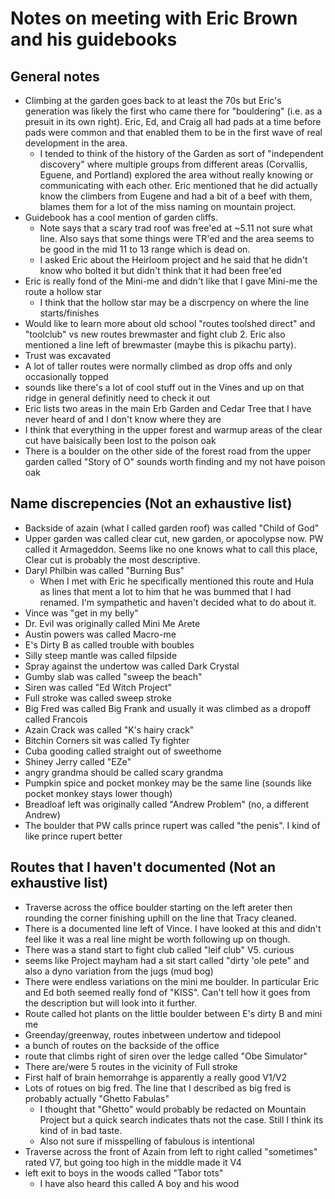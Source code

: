 # Notes on meeting with Eric Brown and his guidebooks
## General notes
- Climbing at the garden goes back to at least the 70s but Eric's generation was likely the first who came there for "bouldering" (i.e. as a presuit in its own right). Eric, Ed, and Craig all had pads at a time before pads were common and that enabled them to be in the first wave of real development in the area.
	- I tended to think of the history of the Garden as sort of "independent discovery" where multiple groups from different areas (Corvallis, Eguene, and Portland) explored the area without really knowing or communicating with each other. Eric mentioned that he did actually know the climbers from Eugene and had a bit of a beef with them, blames them for a lot of the miss naming on mountain project.
- Guidebook has a cool mention of garden cliffs.
	- Note says that a scary trad roof was free'ed at ~5.11 not sure what line. Also says that some things were TR'ed and the area seems to be good in the mid 11 to 13 range which is dead on.
	- I asked Eric about the Heirloom project and he said that he didn't know who bolted it but didn't think that it had been free'ed
- Eric is really fond of the Mini-me and didn't like that I gave Mini-me the route a hollow star
	- I think that the hollow star may be a discrpency on where the line starts/finishes
- Would like to learn more about old school "routes toolshed direct" and "toolclub" vs new routes brewmaster and fight club 2. Eric also mentioned a line left of brewmaster (maybe this is pikachu party).
- Trust was excavated
- A lot of taller routes were normally climbed as drop offs and only occasionally topped
- sounds like there's a lot of cool stuff out in the Vines and up on that ridge in general definitly need to check it out
- Eric lists two areas in the main Erb Garden and Cedar Tree that I have never heard of and I don't know where they are
- I think that everything in the upper forest and warmup areas of the clear cut have baisically been lost to the poison oak
- There is a boulder on the other side of the forest road from the upper garden called "Story of O" sounds worth finding and my not have poison oak
## Name discrepencies (Not an exhaustive list)
- Backside of azain (what I called garden roof) was called "Child of God"
- Upper garden was called clear cut, new garden, or apocolypse now. PW called it Armageddon. Seems like no one knows what to call this place, Clear cut is probably the most descriptive.
- Daryl Philbin was called "Burning Bus"
	- When I met with Eric he specifically mentioned this route and Hula as lines that ment a lot to him that he was bummed that I had renamed. I'm sympathetic and haven't decided what to do about it.
- Vince was "get in my belly"
- Dr. Evil was originally called Mini Me Arete
- Austin powers was called Macro-me
- E's Dirty B as called trouble with boubles
- Silly steep mantle was called filpside
- Spray against the undertow was called Dark Crystal
- Gumby slab was called "sweep the beach"
- Siren was called "Ed Witch Project"
- Full stroke was called sweep stroke
- Big Fred was called Big Frank and usually it was climbed as a dropoff called Francois
- Azain Crack was called "K's hairy crack"
- Bitchin Corners sit was called Ty fighter 
- Cuba gooding called straight out of sweethome
- Shiney Jerry called "EZe"
- angry grandma should be called scary grandma
- Pumpkin spice and pocket monkey may be the same line (sounds like pocket monkey stays lower though)
- Breadloaf left was originally called "Andrew Problem" (no, a different Andrew)
- The boulder that PW calls prince rupert was called "the penis". I kind of like prince rupert better
## Routes that I haven't documented (Not an exhaustive list)
- Traverse across the office boulder starting on the left areter then rounding the corner finishing uphill on the line that Tracy cleaned.
- There is a documented line left of Vince. I have looked at this and didn't feel like it was a real line might be worth following up on though.
- There was a stand start to fight club called "leif club" V5. curious
- seems like Project mayham had a sit start called "dirty 'ole pete" and also a dyno variation from the jugs (mud bog)
- There were endless variations on the mini me boulder. In particular Eric and Ed both seemed really fond of "KISS". Can't tell how it goes from the description but will look into it further.
- Route called hot plants on the little boulder between E's dirty B and mini me
- Greenday/greenway, routes inbetween undertow and tidepool
- a bunch of routes on the backside of the office
- route that climbs right of siren over the ledge called "Obe Simulator"
- There are/were 5 routes in the vicinity of Full stroke
- First half of brain hemorrahge is apparently a really good V1/V2
- Lots of rotues on big fred. The line that I described as big fred is probably actually "Ghetto Fabulas"
	- I thought that "Ghetto" would probably be redacted on Mountain Project but a quick search indicates thats not the case. Still I think its kind of in bad taste.
	- Also not sure if misspelling of fabulous is intentional
- Traverse across the front of Azain from left to right called "sometimes" rated V7, but going too high in the middle made it V4
- left exit to boys in the woods called "Tabor tots"
	- I have also heard this called A boy and his wood